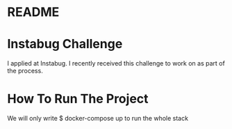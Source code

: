 # README

# Instabug Challenge

I applied at Instabug. I recently received this challenge to work on as part of the process.

# How To Run The Project

We will only write $ docker-compose up to run the whole stack 
